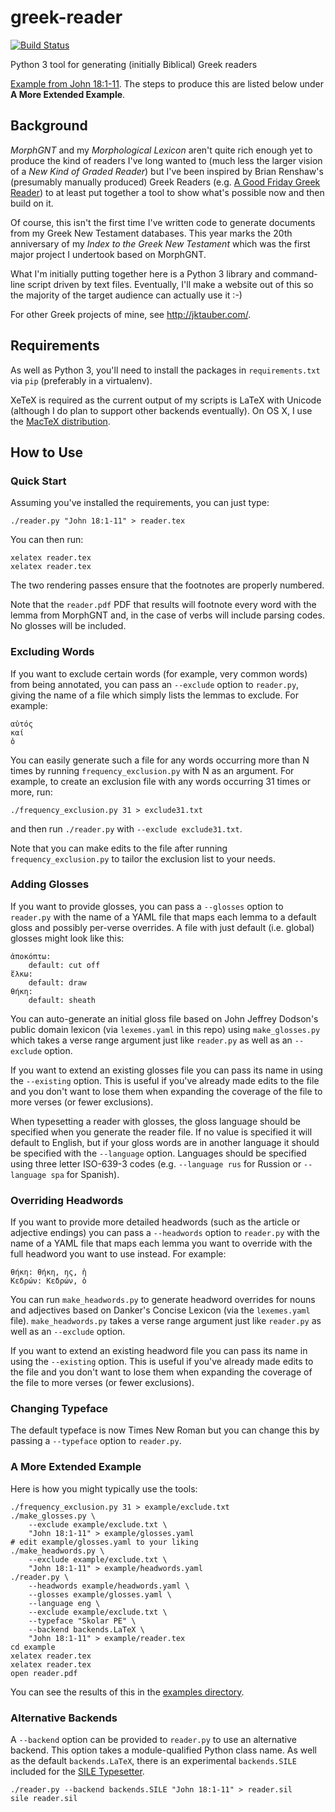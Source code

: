# greek-reader

[![Build Status](https://travis-ci.org/jtauber/greek-reader.svg)](https://travis-ci.org/jtauber/greek-reader)

Python 3 tool for generating (initially Biblical) Greek readers

[Example from John 18:1-11][example]. The steps to produce this are listed
below under **A More Extended Example**.


## Background

*MorphGNT* and my *Morphological Lexicon* aren't quite rich enough yet to
produce the kind of readers I've long wanted to (much less the larger vision of
a *New Kind of Graded Reader*) but I've been inspired by Brian Renshaw's
(presumably manually produced) Greek Readers (e.g. [A Good Friday Greek
Reader][goodfri]) to at least put together a tool to show what's possible now
and then build on it.

Of course, this isn't the first time I've written code to generate documents
from my Greek New Testament databases. This year marks the 20th anniversary of
my *Index to the Greek New Testament* which was the first major project I
undertook based on MorphGNT.

What I'm initially putting together here is a Python 3 library and command-line
script driven by text files. Eventually, I'll make a website out of this so the
majority of the target audience can actually use it :-)

For other Greek projects of mine, see <http://jktauber.com/>.


## Requirements

As well as Python 3, you'll need to install the packages in `requirements.txt`
via `pip` (preferably in a virtualenv).

XeTeX is required as the current output of my scripts is LaTeX with
Unicode (although I do plan to support other backends eventually). On OS X,
I use the [MacTeX distribution][mactex].


## How to Use


### Quick Start

Assuming you've installed the requirements, you can just type:

    ./reader.py "John 18:1-11" > reader.tex

You can then run:

    xelatex reader.tex
    xelatex reader.tex

The two rendering passes ensure that the footnotes are properly numbered.

Note that the `reader.pdf` PDF that results will footnote every word with the
lemma from MorphGNT and, in the case of verbs will include parsing codes. No
glosses will be included.


### Excluding Words

If you want to exclude certain words (for example, very common words) from
being annotated, you can pass an `--exclude` option to `reader.py`, giving the
name of a file which simply lists the lemmas to exclude. For example:

    αὐτός
    καί
    ὁ

You can easily generate such a file for any words occurring more than N times
by running `frequency_exclusion.py` with N as an argument. For example, to
create an exclusion file with any words occurring 31 times or more, run:

    ./frequency_exclusion.py 31 > exclude31.txt

and then run `./reader.py` with `--exclude exclude31.txt`.

Note that you can make edits to the file after running `frequency_exclusion.py`
to tailor the exclusion list to your needs.


### Adding Glosses

If you want to provide glosses, you can pass a `--glosses` option to `reader.py`
with the name of a YAML file that maps each lemma to a default gloss and
possibly per-verse overrides. A file with just default (i.e. global) glosses
might look like this:

    ἀποκόπτω:
        default: cut off
    ἕλκω:
        default: draw
    θήκη:
        default: sheath

You can auto-generate an initial gloss file based on John Jeffrey Dodson's
public domain lexicon (via `lexemes.yaml` in this repo) using `make_glosses.py`
which takes a verse range  argument just like `reader.py` as well as an
`--exclude` option.

If you want to extend an existing glosses file you can pass its name in using
the `--existing` option. This is useful if you've already made edits to the file
and you don't want to lose them when expanding the coverage of the file to more
verses (or fewer exclusions).

When typesetting a reader with glosses, the gloss language should be specified
when you generate the reader file. If no value is specified it will default to
English, but if your gloss words are in another language it should be specified
with the `--language` option. Languages should be specified using three letter
ISO-639-3 codes (e.g. `--language rus` for Russion or `--language spa` for
Spanish).


### Overriding Headwords

If you want to provide more detailed headwords (such as the article or
adjective endings) you can pass a `--headwords` option to `reader.py` with the
name of a YAML file that maps each lemma you want to override with the full
headword you want to use instead. For example:

    θήκη: θήκη, ης, ἡ
    Κεδρών: Κεδρών, ὁ

You can run `make_headwords.py` to generate headword overrides for nouns and
adjectives based on Danker's Concise Lexicon (via the `lexemes.yaml` file).
`make_headwords.py` takes a verse range argument just like `reader.py` as well
as an `--exclude` option.

If you want to extend an existing headword file you can pass its name in using
the `--existing` option. This is useful if you've already made edits to the file
and you don't want to lose them when expanding the coverage of the file to more
verses (or fewer exclusions).


### Changing Typeface

The default typeface is now Times New Roman but you can change this by passing
a `--typeface` option to `reader.py`.


### A More Extended Example

Here is how you might typically use the tools:

    ./frequency_exclusion.py 31 > example/exclude.txt
    ./make_glosses.py \
        --exclude example/exclude.txt \
        "John 18:1-11" > example/glosses.yaml
    # edit example/glosses.yaml to your liking
    ./make_headwords.py \
        --exclude example/exclude.txt \
        "John 18:1-11" > example/headwords.yaml
    ./reader.py \
        --headwords example/headwords.yaml \
        --glosses example/glosses.yaml \
        --language eng \
        --exclude example/exclude.txt \
        --typeface "Skolar PE" \
        --backend backends.LaTeX \
        "John 18:1-11" > example/reader.tex
    cd example
    xelatex reader.tex
    xelatex reader.tex
    open reader.pdf

You can see the results of this in the [examples directory][examples].


### Alternative Backends

A `--backend` option can be provided to `reader.py` to use an alternative
backend. This option takes a module-qualified Python class name. As well as the
default `backends.LaTeX`, there is an experimental `backends.SILE` included for
the [SILE Typesetter][sile].

    ./reader.py --backend backends.SILE "John 18:1-11" > reader.sil
    sile reader.sil

  [example]: https://github.com/jtauber/greek-reader/raw/master/example/reader.pdf
  [goodfri]: https://www.brianrenshaw.com/a-good-friday-greek-reader-john-18-19
  [examples]: https://github.com/jtauber/greek-reader/tree/master/example
  [mactex]: http://tug.org/mactex/mactex-download.html
  [sile]: http://www.sile-typesetter.org
